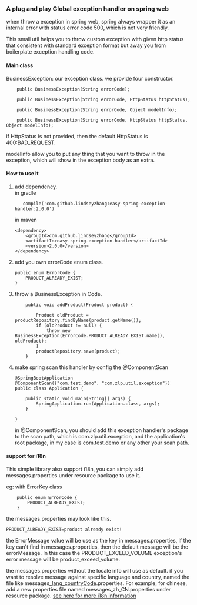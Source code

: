 ### A plug and play Global exception handler on spring web

when throw a exception in spring web, spring always wrapper it as an
internal error with status error code 500, which is not very friendly.
 
This small util helps you to throw custom exception with given http status 
that consistent with standard exception format
but away you from boilerplate exception handling code. 

#### Main class

BusinessException: our exception class. we provide four constructor.
```$xslt
    public BusinessException(String errorCode);

    public BusinessException(String errorCode, HttpStatus httpStatus);

    public BusinessException(String errorCode, Object modelInfo);

    public BusinessException(String errorCode, HttpStatus httpStatus, Object modelInfo);
```
if HttpStatus is not provided, then the default HttpStatus is 400:BAD_REQUEST.

modelInfo allow you to put any thing that you want to throw in the exception, which will show in the exception body as an extra. 

#### How to use it
1. add dependency.  
   in gradle  
   ```$xslt
	  compile('com.github.lindseyzhang:easy-spring-exception-handler:2.0.0')
   ```
   in maven
   ```$xslt
   <dependency>
       <groupId>com.github.lindseyzhang</groupId>
       <artifactId>easy-spring-exception-handler</artifactId>
       <version>2.0.0</version>
   </dependency>
    ```
   
2. add you own errorCode enum class.

    ```$java
    public enum ErrorCode {
        PRODUCT_ALREADY_EXIST;
    }
    ```
3. throw a BusinessException in Code.
    ```$java
        public void addProduct(Product product) {
    
            Product oldProduct = productRepository.findByName(product.getName());
            if (oldProduct != null) {
                throw new BusinessException(ErrorCode.PRODUCT_ALREADY_EXIST.name(), oldProduct);
            }
            productRepository.save(product);
        }
    ```
4. make spring scan this handler by config the @ComponentScan
    ```$java
    @SpringBootApplication
    @ComponentScan({"com.test.demo", "com.zlp.util.exception"})
    public class Application {
    
        public static void main(String[] args) {
            SpringApplication.run(Application.class, args);
        }
    
    }
    ```
    in @ComponentScan, you should add this exception handler's package to the scan path, which is 
    com.zlp.util.exception, and the application's root package, in my case is com.test.demo 
    or any other your scan path. 
    
#### support for i18n
This simple library also support i18n, you can simply add messages.properties 
under resource package to use it. 

eg: with ErrorKey class
```$java
    public enum ErrorCode {
        PRODUCT_ALREADY_EXIST;
    }
```
the messages.properties may look like this.

```$xslt
PRODUCT_ALREADY_EXIST=product already exist!
```

the ErrorMessage value will be use as the key in messages.properties, 
if the key can't find in messages.properties, then the default message will be the errorMessage. 
In this case the  PRODUCT_EXCEED_VOLUME exception's error message will be product_exceed_volume.
 
the messages.properties without the locale info will use as default. 
if you want to resolve message against specific language and country, named the file like 
messages_[lang](https://en.wikipedia.org/wiki/ISO_639-1)_[countryCode](https://en.wikipedia.org/wiki/ISO_3166-1_alpha-2).properties.
For example, for chinese, add a new properties file named messages_zh_CN.properties under resource package.
[see here for more i18n information](https://docs.spring.io/spring/docs/current/spring-framework-reference/core.html#spring-core)  